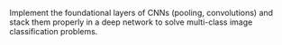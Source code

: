 Implement the foundational layers of CNNs (pooling, convolutions) and stack them properly in a deep network to solve multi-class image classification problems.